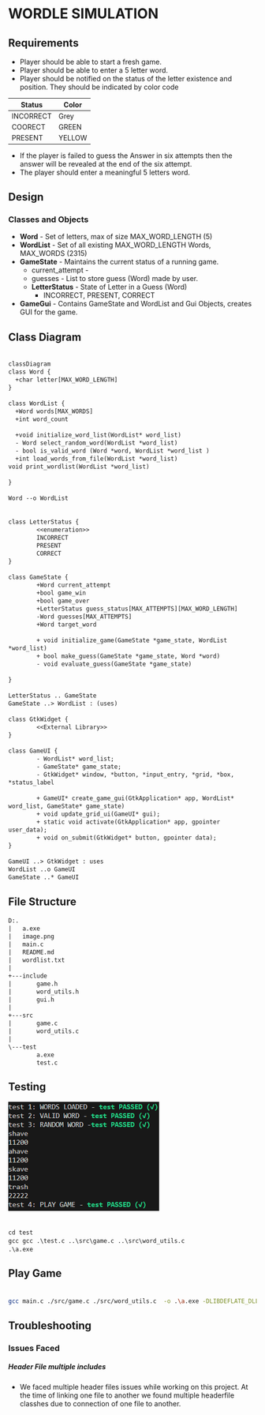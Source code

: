 # WORDLE SIMULATION
## Requirements
- Player should be able to start a fresh game.
- Player should be able to enter a 5 letter word.
- Player should be notified on the status of the letter existence and position. They should be indicated by color code

| Status    | Color  |
| -------- | ------- |
| INCORRECT  | Grey    |
| COORECT    | GREEN |
| PRESENT    | YELLOW |

- If the player is failed to guess the Answer in six attempts then the answer will be revealed at the end of the six attempt.
- The player should enter a meaningful 5 letters word.

## Design
### Classes and Objects
- **Word** - Set of letters, max of size MAX_WORD_LENGTH (5)
- **WordList** - Set of all existing MAX_WORD_LENGTH Words, MAX_WORDS (2315)
- **GameState** - Maintains the current status of a running game.
  - current_attempt - 
  - guesses - List to store guess (Word) made by user.
  - **LetterStatus** - State of Letter in a Guess (Word)
    - INCORRECT, PRESENT, CORRECT
- **GameGui** - Contains GameState and WordList and Gui Objects, creates GUI for the game.

## Class Diagram

```mermaid

classDiagram
class Word {
  +char letter[MAX_WORD_LENGTH]
}

class WordList {
  +Word words[MAX_WORDS]
  +int word_count

  +void initialize_word_list(WordList* word_list)
  - Word select_random_word(WordList *word_list)
  - bool is_valid_word (Word *word, WordList *word_list )
  +int load_words_from_file(WordList *word_list)
void print_wordlist(WordList *word_list)

}

Word --o WordList


class LetterStatus {
        <<enumeration>>
        INCORRECT
        PRESENT
        CORRECT
}

class GameState {
        +Word current_attempt
        +bool game_win
        +bool game_over
        +LetterStatus guess_status[MAX_ATTEMPTS][MAX_WORD_LENGTH]
        -Word guesses[MAX_ATTEMPTS]
        +Word target_word

        + void initialize_game(GameState *game_state, WordList *word_list)
        + bool make_guess(GameState *game_state, Word *word)
        - void evaluate_guess(GameState *game_state)
 
}

LetterStatus .. GameState
GameState ..> WordList : (uses)

class GtkWidget {
        <<External Library>>
}

class GameUI {
        - WordList* word_list;
        - GameState* game_state;
        - GtkWidget* window, *button, *input_entry, *grid, *box, *status_label

        + GameUI* create_game_gui(GtkApplication* app, WordList* word_list, GameState* game_state)
        + void update_grid_ui(GameUI* gui);
        + static void activate(GtkApplication* app, gpointer user_data);
        + void on_submit(GtkWidget* button, gpointer data);
}

GameUI ..> GtkWidget : uses
WordList ..o GameUI
GameState ..* GameUI

```


## File Structure
```
D:.
|   a.exe
|   image.png
|   main.c
|   README.md
|   wordlist.txt
|
+---include
|       game.h
|       word_utils.h
|       gui.h
|
+---src
|       game.c
|       word_utils.c
|
\---test
        a.exe
        test.c

```

## Testing
![alt text](image.png)


<code>
cd test
gcc gcc .\test.c ..\src\game.c ..\src\word_utils.c
.\a.exe
</code>

## Play Game

```bash

gcc main.c ./src/game.c ./src/word_utils.c  -o .\a.exe -DLIBDEFLATE_DLL -IC:/msys64/mingw64/include/gtk-3.0 -IC:/msys64/mingw64/include -IC:/msys64/mingw64/include/pango-1.0 -IC:/msys64/mingw64/include/harfbuzz -IC:/msys64/mingw64/include/pango-1.0 -IC:/msys64/mingw64/include/fribidi -IC:/msys64/mingw64/include -IC:/msys64/mingw64/include/atk-1.0 -IC:/msys64/mingw64/include/cairo -IC:/msys64/mingw64/include -IC:/msys64/mingw64/include/freetype2 -IC:/msys64/mingw64/include -IC:/msys64/mingw64/include/harfbuzz -IC:/msys64/mingw64/include -IC:/msys64/mingw64/include/pixman-1 -IC:/msys64/mingw64/include/gdk-pixbuf-2.0 -IC:/msys64/mingw64/include/libpng16 -IC:/msys64/mingw64/include -IC:/msys64/mingw64/include/webp -IC:/msys64/mingw64/include -IC:/msys64/mingw64/include/glib-2.0 -IC:/msys64/mingw64/lib/glib-2.0/include -IC:/msys64/mingw64/include -LC:/msys64/mingw64/lib -lgtk-3 -lgdk-3 -lz -lgdi32 -limm32 -lshell32 -lole32 -luuid -lwinmm -ldwmapi -lsetupapi -lcfgmgr32 -lhid -lwinspool -lcomctl32 -lcomdlg32 -l"pangowin32-1.0" -l"pangocairo-1.0" -l"pango-1.0" -lharfbuzz -l"atk-1.0" -lcairo-gobject -lcairo -l"gdk_pixbuf-2.0" -l"gio-2.0" -l"gobject-2.0" -l"glib-2.0" -lintl

```

## Troubleshooting

### Issues Faced 

##### Header File multiple includes
- We faced multiple header files issues while working on this project. At the time of linking one file to another we found multiple headerfile classhes due to connection of one file to another. 
